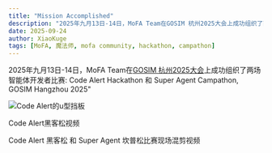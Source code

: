 ```yaml
---
title: "Mission Accomplished"
description: "2025年九月13日-14日，MoFA Team在GOSIM 杭州2025大会上成功组织了两场智能体开发者比赛：Code Alert Hackathon 和 Super Agent Campathon, GOSIM Hangzhou 2025"
date: 2025-09-24
author: XiaoKuge
tags: [MoFA, 魔法师, mofa community, hackathon, campathon]
---
```


2025年九月13日-14日，MoFA Team在[GOSIM 杭州2025大会](https://hangzhou2025.gosim.org/)上成功组织了两场智能体开发者比赛: Code Alert Hackathon 和 Super Agent Campathon, GOSIM Hangzhou 2025"

![Code Alert的u型挡板](/images/block-board.jpg)

Code Alert黑客松视频

Code Alert 黑客松 和 Super Agent 坎普松比赛现场混剪视频